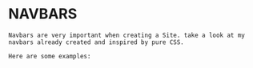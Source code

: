 # NAVBARS
    Navbars are very important when creating a Site. take a look at my navbars already created and inspired by pure CSS.

    Here are some examples:
